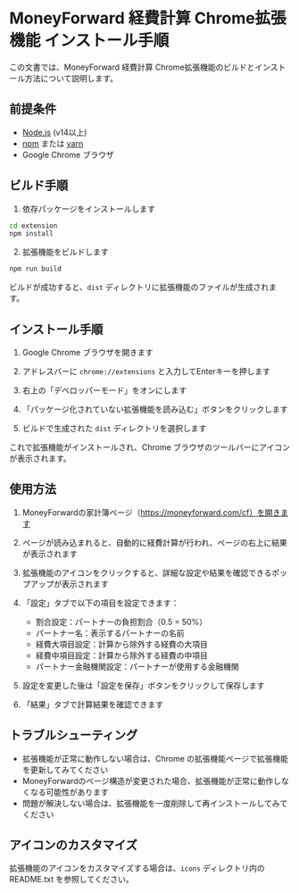 # MoneyForward 経費計算 Chrome拡張機能 インストール手順

この文書では、MoneyForward 経費計算 Chrome拡張機能のビルドとインストール方法について説明します。

## 前提条件

- [Node.js](https://nodejs.org/) (v14以上)
- [npm](https://www.npmjs.com/) または [yarn](https://yarnpkg.com/)
- Google Chrome ブラウザ

## ビルド手順

1. 依存パッケージをインストールします

```bash
cd extension
npm install
```

2. 拡張機能をビルドします

```bash
npm run build
```

ビルドが成功すると、`dist` ディレクトリに拡張機能のファイルが生成されます。

## インストール手順

1. Google Chrome ブラウザを開きます

2. アドレスバーに `chrome://extensions` と入力してEnterキーを押します

3. 右上の「デベロッパーモード」をオンにします

4. 「パッケージ化されていない拡張機能を読み込む」ボタンをクリックします

5. ビルドで生成された `dist` ディレクトリを選択します

これで拡張機能がインストールされ、Chrome ブラウザのツールバーにアイコンが表示されます。

## 使用方法

1. MoneyForwardの家計簿ページ（https://moneyforward.com/cf）を開きます

2. ページが読み込まれると、自動的に経費計算が行われ、ページの右上に結果が表示されます

3. 拡張機能のアイコンをクリックすると、詳細な設定や結果を確認できるポップアップが表示されます

4. 「設定」タブで以下の項目を設定できます：
   - 割合設定：パートナーの負担割合（0.5 = 50%）
   - パートナー名：表示するパートナーの名前
   - 経費大項目設定：計算から除外する経費の大項目
   - 経費中項目設定：計算から除外する経費の中項目
   - パートナー金融機関設定：パートナーが使用する金融機関

5. 設定を変更した後は「設定を保存」ボタンをクリックして保存します

6. 「結果」タブで計算結果を確認できます

## トラブルシューティング

- 拡張機能が正常に動作しない場合は、Chrome の拡張機能ページで拡張機能を更新してみてください
- MoneyForwardのページ構造が変更された場合、拡張機能が正常に動作しなくなる可能性があります
- 問題が解決しない場合は、拡張機能を一度削除して再インストールしてみてください

## アイコンのカスタマイズ

拡張機能のアイコンをカスタマイズする場合は、`icons` ディレクトリ内の README.txt を参照してください。